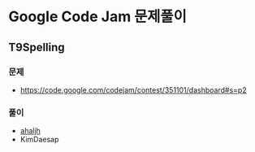 # Google Code Jam 문제풀이 

## T9Spelling

### 문제
- https://code.google.com/codejam/contest/351101/dashboard#s=p2 
 
### 풀이 
- [ahaljh](https://github.com/scala-tutorials-kr/google-code-jam-problems/blob/master/qualification-round-africa-2010/t9spelling-ahaljh.scala)
- KimDaesap  
